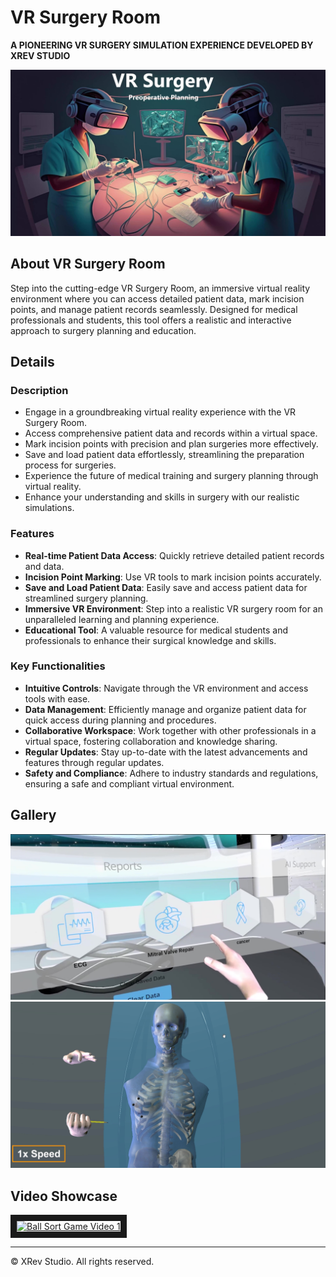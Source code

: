 # VR Surgery Room

**A PIONEERING VR SURGERY SIMULATION EXPERIENCE DEVELOPED BY XREV STUDIO**

![VR Surgery Room Banner](images/surgery.jpg)

## About VR Surgery Room

Step into the cutting-edge VR Surgery Room, an immersive virtual reality environment where you can access detailed patient data, mark incision points, and manage patient records seamlessly. Designed for medical professionals and students, this tool offers a realistic and interactive approach to surgery planning and education.

## Details

### Description

- Engage in a groundbreaking virtual reality experience with the VR Surgery Room.
- Access comprehensive patient data and records within a virtual space.
- Mark incision points with precision and plan surgeries more effectively.
- Save and load patient data effortlessly, streamlining the preparation process for surgeries.
- Experience the future of medical training and surgery planning through virtual reality.
- Enhance your understanding and skills in surgery with our realistic simulations.

### Features

- **Real-time Patient Data Access**: Quickly retrieve detailed patient records and data.
- **Incision Point Marking**: Use VR tools to mark incision points accurately.
- **Save and Load Patient Data**: Easily save and access patient data for streamlined surgery planning.
- **Immersive VR Environment**: Step into a realistic VR surgery room for an unparalleled learning and planning experience.
- **Educational Tool**: A valuable resource for medical students and professionals to enhance their surgical knowledge and skills.

### Key Functionalities

- **Intuitive Controls**: Navigate through the VR environment and access tools with ease.
- **Data Management**: Efficiently manage and organize patient data for quick access during planning and procedures.
- **Collaborative Workspace**: Work together with other professionals in a virtual space, fostering collaboration and knowledge sharing.
- **Regular Updates**: Stay up-to-date with the latest advancements and features through regular updates.
- **Safety and Compliance**: Adhere to industry standards and regulations, ensuring a safe and compliant virtual environment.

## Gallery

![VR Surgery Room Screenshot 1](images/surgery2.jpg)
![VR Surgery Room Screenshot 2](images/surgery3.jpg)

## Video Showcase

<a href="https://www.youtube.com/watch?v=ZAQdD1lz-_0" target="_blank"><img src="https://img.youtube.com/vi/ZAQdD1lz-_0/0.jpg" 
alt="Ball Sort Game Video 1" width="240" height="180" border="10" /></a>



---

© XRev Studio. All rights reserved.
